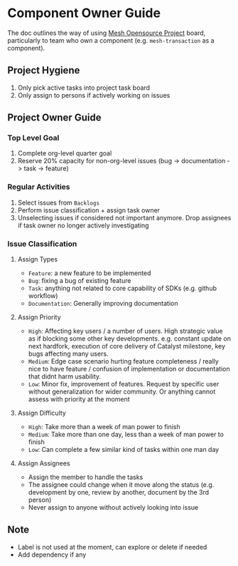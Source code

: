 # Component Owner Guide

The doc outlines the way of using [Mesh Opensource Project](https://github.com/orgs/MeshJS/projects/1) board, particularly to team who own a component (e.g. `mesh-transaction` as a component).

## Project Hygiene

1. Only pick active tasks into project task board
2. Only assign to persons if actively working on issues

## Project Owner Guide

### Top Level Goal

1. Complete org-level quarter goal
2. Reserve 20% capacity for non-org-level issues (bug -> documentation -> task -> feature)

### Regular Activities

1. Select issues from `Backlogs`
2. Perform issue classification + assign task owner
3. Unselecting issues if considered not important anymore. Drop assignees if task owner no longer actively investigating

### Issue Classification

1. Assign Types

   - `Feature`: a new feature to be implemented
   - `Bug`: fixing a bug of existing feature
   - `Task`: anything not related to core capability of SDKs (e.g. github workflow)
   - `Documentation`: Generally improving documentation

2. Assign Priority

   - `High`: Affecting key users / a number of users. High strategic value as if blocking some other key developments. e.g. constant update on next hardfork, execution of core delivery of Catalyst milestone, key bugs affecting many users.
   - `Medium`: Edge case scenario hurting feature completeness / really nice to have feature / confusion of implementation or documentation that didnt harm usability.
   - `Low`: Minor fix, improvement of features. Request by specific user without generalization for wider community. Or anything cannot assess with priority at the moment

3. Assign Difficulty

   - `High`: Take more than a week of man power to finish
   - `Medium`: Take more than one day, less than a week of man power to finish
   - `Low`: Can complete a few similar kind of tasks within one man day

4. Assign Assignees
   - Assign the member to handle the tasks
   - The assignee could change when it move along the status (e.g. development by one, review by another, document by the 3rd person)
   - Never assign to anyone without actively looking into issue

## Note

- Label is not used at the moment, can explore or delete if needed
- Add dependency if any
